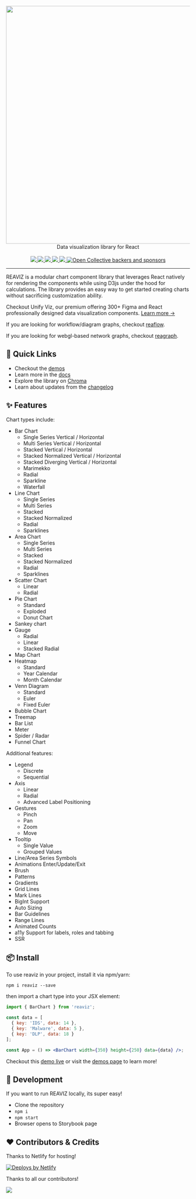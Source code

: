 <p align="center">
  <img width="650" src="docs/assets/logo-light.png">
  <br />
  Data visualization library for React
  <br /><br />
  <a href="https://github.com/reaviz/reaviz/workflows/build/">
    <img src="https://github.com/reaviz/reaviz/workflows/build/badge.svg?branch=master" />
  </a>
  <a href="https://npm.im/reaviz">
    <img src="https://img.shields.io/npm/v/reaviz.svg" />
  </a>
  <a href="https://npm.im/reaviz">
    <img src="https://badgen.net/npm/dw/reaviz" />
  </a>
  <a href="https://github.com/reaviz/reaviz/blob/master/LICENSE">
    <img src="https://badgen.now.sh/badge/license/apache2" />
  </a>
  <a href="https://discord.gg/tt8wGExq35">
    <img src="https://img.shields.io/discord/773948315037073409?label=discord">
  </a>
  <a href="https://opencollective.com/reaviz">
    <img alt="Open Collective backers and sponsors" src="https://img.shields.io/opencollective/all/reaviz?label=backers">
  </a>
</p>

---

REAVIZ is a modular chart component library that leverages
React natively for rendering the components while using D3js under the
hood for calculations. The library provides an easy way to get started
creating charts without sacrificing customization ability.

Checkout Unify Viz, our premium offering 300+ Figma and React professionally designed data visualization
components. [Learn more →](https://unifyviz.com)

If you are looking for workflow/diagram graphs, checkout [reaflow](https://reaflow.dev).

If you are looking for webgl-based network graphs, checkout [reagraph](https://reagraph.dev).

## 🚀 Quick Links

- Checkout the [demos](https://reaviz.io)
- Learn more in the [docs](https://reaviz.io?path=/docs/docs-intro--page)
- Explore the library on [Chroma](https://www.chromatic.com/library?appId=5eb04da4d1d2d10022dc9c73)
- Learn about updates from the [changelog](CHANGELOG.md)

## ✨ Features

Chart types include:

- Bar Chart
  - Single Series Vertical / Horizontal
  - Multi Series Vertical / Horizontal
  - Stacked Vertical / Horizontal
  - Stacked Normalized Vertical / Horizontal
  - Stacked Diverging Vertical / Horizontal
  - Marimekko
  - Radial
  - Sparkline
  - Waterfall
- Line Chart
  - Single Series
  - Multi Series
  - Stacked
  - Stacked Normalized
  - Radial
  - Sparklines
- Area Chart
  - Single Series
  - Multi Series
  - Stacked
  - Stacked Normalized
  - Radial
  - Sparklines
- Scatter Chart
  - Linear
  - Radial
- Pie Chart
  - Standard
  - Exploded
  - Donut Chart
- Sankey chart
- Gauge
  - Radial
  - Linear
  - Stacked Radial
- Map Chart
- Heatmap
  - Standard
  - Year Calendar
  - Month Calendar
- Venn Diagram
  - Standard
  - Euler
  - Fixed Euler
- Bubble Chart
- Treemap
- Bar List
- Meter
- Spider / Radar
- Funnel Chart

Additional features:

- Legend
  - Discrete
  - Sequential
- Axis
  - Linear
  - Radial
  - Advanced Label Positioning
- Gestures
  - Pinch
  - Pan
  - Zoom
  - Move
- Tooltip
  - Single Value
  - Grouped Values
- Line/Area Series Symbols
- Animations Enter/Update/Exit
- Brush
- Patterns
- Gradients
- Grid Lines
- Mark Lines
- BigInt Support
- Auto Sizing
- Bar Guidelines
- Range Lines
- Animated Counts
- a11y Support for labels, roles and tabbing
- SSR

## 📦 Install

To use reaviz in your project, install it via npm/yarn:

```
npm i reaviz --save
```

then import a chart type into your JSX element:

```jsx
import { BarChart } from 'reaviz';

const data = [
  { key: 'IDS', data: 14 },
  { key: 'Malware', data: 5 },
  { key: 'DLP', data: 18 }
];

const App = () => <BarChart width={350} height={250} data={data} />;
```

Checkout this [demo live](https://codesandbox.io/embed/m7rl2z1989) or
visit the [demos page](https://reaviz.github.io/reaviz/) to learn more!

## 🔭 Development

If you want to run REAVIZ locally, its super easy!

- Clone the repository
- `npm i`
- `npm start`
- Browser opens to Storybook page

## ❤️ Contributors & Credits

Thanks to Netlify for hosting!

<a href="https://www.netlify.com">
  <img src="https://www.netlify.com/v3/img/components/netlify-dark.svg" alt="Deploys by Netlify" />
</a>

Thanks to all our contributors!

<a href="https://github.com/reaviz/reaviz/graphs/contributors"><img src="https://opencollective.com/reaviz/contributors.svg?width=890" /></a>


